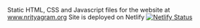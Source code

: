 Static HTML, CSS and Javascript files for the website at www.nrityagram.org
Site is deployed on Netlify
[![Netlify Status](https://api.netlify.com/api/v1/badges/06bbbd25-c08d-42e7-b3d8-b3588ff4c31d/deploy-status)](https://app.netlify.com/sites/ng-static/deploys)